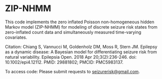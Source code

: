 # ZIP-NHMM
This code implements the zero inflated Poisson non-homogeneous hidden Markov model (ZIP-NHMM) for modeling of discrete seizure risk states from zero-inflated count data and simultaneously measured time-varying covariates. 

Citation: Chiang S, Vannucci M, Goldenholz DM, Moss R, Stern JM. Epilepsy as a dynamic disease: A Bayesian model for differentiating seizure risk from natural variability. Epilepsia Open. 2018 Apr 20;3(2):236-246. doi: 10.1002/epi4.12112. PMID: 29881802; PMCID: PMC5983137.

To access code: Please submit requests to seizurerisk@gmail.com.
